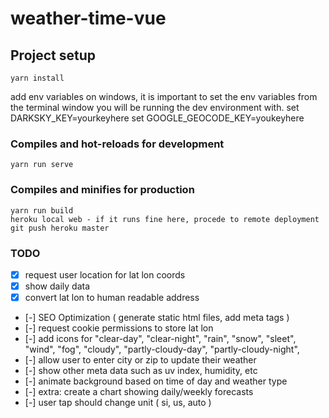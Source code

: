 # weather-time-vue

## Project setup
```
yarn install
```
add env variables
on windows, it is important to
set the env variables from the terminal window
you will be running the dev environment with.
set DARKSKY_KEY=yourkeyhere
set GOOGLE_GEOCODE_KEY=youkeyhere

### Compiles and hot-reloads for development
```
yarn run serve
```

### Compiles and minifies for production
```
yarn run build
heroku local web - if it runs fine here, procede to remote deployment
git push heroku master
```

### TODO
- [x] request user location for lat lon coords
- [x] show daily data
- [x] convert lat lon to human readable address
- [-] SEO Optimization ( generate static html files, add meta tags )
- [-] request cookie permissions to store lat lon
- [-] add icons for "clear-day", "clear-night", "rain", "snow", "sleet", "wind", "fog", "cloudy", "partly-cloudy-day", "partly-cloudy-night",
- [-] allow user to enter city or zip to update their weather
- [-] show other meta data such as uv index, humidity, etc
- [-] animate background based on time of day and weather type
- [-] extra: create a chart showing daily/weekly forecasts
- [-] user tap should change unit ( si, us, auto )
